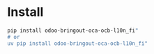 # Install

```bash
pip install odoo-bringout-oca-ocb-l10n_fi"
# or
uv pip install odoo-bringout-oca-ocb-l10n_fi"
```
